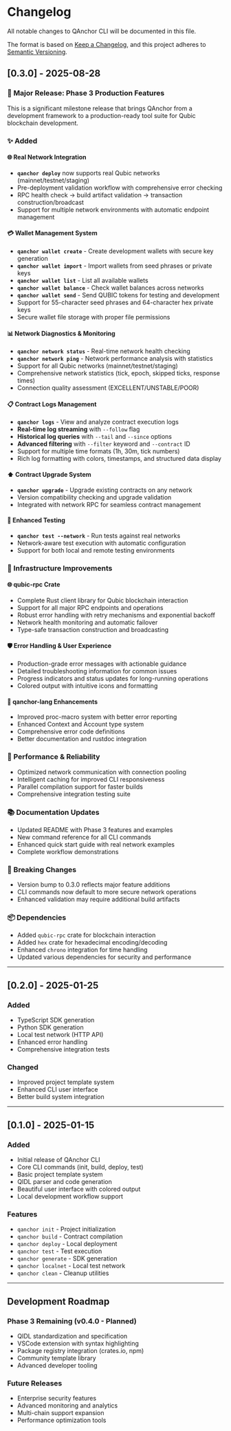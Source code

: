 # Changelog

All notable changes to QAnchor CLI will be documented in this file.

The format is based on [Keep a Changelog](https://keepachangelog.com/en/1.0.0/),
and this project adheres to [Semantic Versioning](https://semver.org/spec/v2.0.0.html).

## [0.3.0] - 2025-08-28

### 🎉 Major Release: Phase 3 Production Features

This is a significant milestone release that brings QAnchor from a development framework to a production-ready tool suite for Qubic blockchain development.

### ✨ Added

#### 🌐 Real Network Integration
- **`qanchor deploy`** now supports real Qubic networks (mainnet/testnet/staging)
- Pre-deployment validation workflow with comprehensive error checking
- RPC health check → build artifact validation → transaction construction/broadcast
- Support for multiple network environments with automatic endpoint management

#### 💳 Wallet Management System
- **`qanchor wallet create`** - Create development wallets with secure key generation
- **`qanchor wallet import`** - Import wallets from seed phrases or private keys
- **`qanchor wallet list`** - List all available wallets
- **`qanchor wallet balance`** - Check wallet balances across networks
- **`qanchor wallet send`** - Send QUBIC tokens for testing and development
- Support for 55-character seed phrases and 64-character hex private keys
- Secure wallet file storage with proper file permissions

#### 📊 Network Diagnostics & Monitoring
- **`qanchor network status`** - Real-time network health checking
- **`qanchor network ping`** - Network performance analysis with statistics
- Support for all Qubic networks (mainnet/testnet/staging)
- Comprehensive network statistics (tick, epoch, skipped ticks, response times)
- Connection quality assessment (EXCELLENT/UNSTABLE/POOR)

#### 📋 Contract Logs Management
- **`qanchor logs`** - View and analyze contract execution logs
- **Real-time log streaming** with `--follow` flag
- **Historical log queries** with `--tail` and `--since` options
- **Advanced filtering** with `--filter` keyword and `--contract` ID
- Support for multiple time formats (1h, 30m, tick numbers)
- Rich log formatting with colors, timestamps, and structured data display

#### ⬆️ Contract Upgrade System
- **`qanchor upgrade`** - Upgrade existing contracts on any network
- Version compatibility checking and upgrade validation
- Integrated with network RPC for seamless contract management

#### 🧪 Enhanced Testing
- **`qanchor test --network`** - Run tests against real networks
- Network-aware test execution with automatic configuration
- Support for both local and remote testing environments

### 🔧 Infrastructure Improvements

#### 🌐 qubic-rpc Crate
- Complete Rust client library for Qubic blockchain interaction
- Support for all major RPC endpoints and operations
- Robust error handling with retry mechanisms and exponential backoff
- Network health monitoring and automatic failover
- Type-safe transaction construction and broadcasting

#### 🛡️ Error Handling & User Experience
- Production-grade error messages with actionable guidance
- Detailed troubleshooting information for common issues
- Progress indicators and status updates for long-running operations
- Colored output with intuitive icons and formatting

#### 📝 qanchor-lang Enhancements
- Improved proc-macro system with better error reporting
- Enhanced Context and Account type system
- Comprehensive error code definitions
- Better documentation and rustdoc integration

### 🚀 Performance & Reliability
- Optimized network communication with connection pooling
- Intelligent caching for improved CLI responsiveness
- Parallel compilation support for faster builds
- Comprehensive integration testing suite

### 📚 Documentation Updates
- Updated README with Phase 3 features and examples
- New command reference for all CLI commands
- Enhanced quick start guide with real network examples
- Complete workflow demonstrations

### 🔄 Breaking Changes
- Version bump to 0.3.0 reflects major feature additions
- CLI commands now default to more secure network operations
- Enhanced validation may require additional build artifacts

### 📦 Dependencies
- Added `qubic-rpc` crate for blockchain interaction
- Added `hex` crate for hexadecimal encoding/decoding
- Enhanced `chrono` integration for time handling
- Updated various dependencies for security and performance

---

## [0.2.0] - 2025-01-25

### Added
- TypeScript SDK generation
- Python SDK generation
- Local test network (HTTP API)
- Enhanced error handling
- Comprehensive integration tests

### Changed
- Improved project template system
- Enhanced CLI user interface
- Better build system integration

---

## [0.1.0] - 2025-01-15

### Added
- Initial release of QAnchor CLI
- Core CLI commands (init, build, deploy, test)
- Basic project template system
- QIDL parser and code generation
- Beautiful user interface with colored output
- Local development workflow support

### Features
- `qanchor init` - Project initialization
- `qanchor build` - Contract compilation
- `qanchor deploy` - Local deployment
- `qanchor test` - Test execution
- `qanchor generate` - SDK generation
- `qanchor localnet` - Local test network
- `qanchor clean` - Cleanup utilities

---

## Development Roadmap

### Phase 3 Remaining (v0.4.0 - Planned)
- QIDL standardization and specification
- VSCode extension with syntax highlighting
- Package registry integration (crates.io, npm)
- Community template library
- Advanced developer tooling

### Future Releases
- Enterprise security features
- Advanced monitoring and analytics
- Multi-chain support expansion
- Performance optimization tools